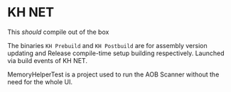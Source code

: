 # KH NET
This _should_ compile out of the box

The binaries `KH Prebuild` and `KH Postbuild` are for assembly version updating and Release compile-time setup building respectively. Launched via build events of KH NET.

MemoryHelperTest is a project used to run the AOB Scanner without the need for the whole UI.